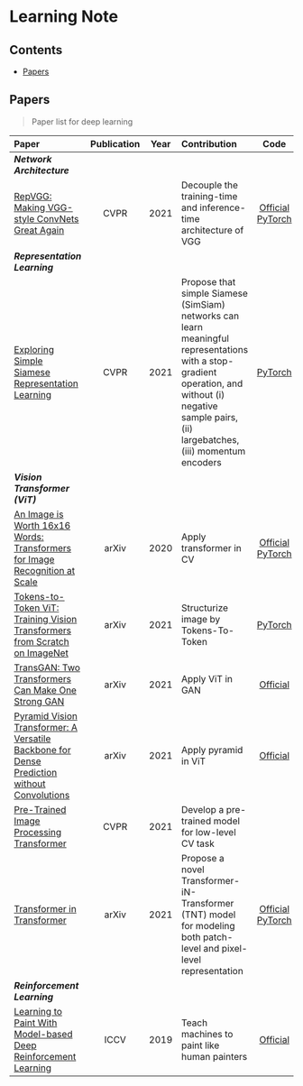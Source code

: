 # Learning Note

## Contents
- [Papers](#papers)

## <span id = "papers">Papers</span>
> Paper list for deep learning

| Paper | Publication | Year | Contribution | Code |
| :- | :-: | :-: | :- | :-: |
| ***Network Architecture*** |
| [RepVGG: Making VGG-style ConvNets Great Again](https://arxiv.org/pdf/2101.03697) | CVPR | 2021 | Decouple the training-time and inference-time architecture of VGG | [Official](https://github.com/megvii-model/RepVGG) [PyTorch](https://github.com/DingXiaoH/RepVGG) |
| ***Representation Learning*** |
| [Exploring Simple Siamese Representation Learning](https://arxiv.org/pdf/2011.10566) | CVPR | 2021 | Propose that simple Siamese (SimSiam) networks can learn meaningful representations with a stop-gradient operation, and without (i) negative sample pairs, (ii) largebatches, (iii) momentum encoders | [PyTorch](https://github.com/PatrickHua/SimSiam) |
| ***Vision Transformer (ViT)*** |
| [An Image is Worth 16x16 Words: Transformers for Image Recognition at Scale](https://arxiv.org/pdf/2010.11929) | arXiv | 2020 | Apply transformer in CV | [Official](https://github.com/google-research/vision_transformer) [PyTorch](https://github.com/lucidrains/vit-pytorch) |
| [Tokens-to-Token ViT: Training Vision Transformers from Scratch on ImageNet](https://arxiv.org/pdf/2101.11986) | arXiv | 2021 | Structurize image by Tokens-To-Token | [PyTorch](https://github.com/lucidrains/vit-pytorch) |
| [TransGAN: Two Transformers Can Make One Strong GAN](https://arxiv.org/pdf/2102.07074) | arXiv | 2021 | Apply ViT in GAN | [Official](https://github.com/VITA-Group/TransGAN)
| [Pyramid Vision Transformer: A Versatile Backbone for Dense Prediction without Convolutions](https://arxiv.org/pdf/2102.12122) | arXiv | 2021 | Apply pyramid in ViT | [Official](https://github.com/whai362/PVT) |
| [Pre-Trained Image Processing Transformer](https://arxiv.org/pdf/2012.00364) | CVPR | 2021 | Develop a pre-trained model for low-level CV task | |
| [Transformer in Transformer](https://arxiv.org/pdf/2103.00112) | arXiv | 2021 | Propose a novel Transformer-iN-Transformer (TNT) model for modeling both patch-level and pixel-level representation | [Official](https://github.com/huawei-noah/noah-research/tree/master/TNT) [PyTorch](https://github.com/lucidrains/transformer-in-transformer) |
| ***Reinforcement Learning*** |
| [Learning to Paint With Model-based Deep Reinforcement Learning](https://arxiv.org/pdf/1903.04411) | ICCV | 2019 | Teach machines to paint like human painters | [Official](https://github.com/megvii-research/ICCV2019-LearningToPaint) |